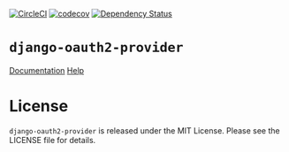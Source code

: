 [![CircleCI](https://circleci.com/gh/sprintly/django-oauth2-provider.svg?style=svg&circle-token=aafa4835cec6ebf699408e2c76e4d844e13658ea)](https://circleci.com/gh/sprintly/django-oauth2-provider)
[![codecov](https://codecov.io/gh/sprintly/django-oauth2-provider/branch/master/graph/badge.svg)](https://codecov.io/gh/sprintly/django-oauth2-provider)
[![Dependency Status](https://gemnasium.com/badges/github.com/sprintly/django-oauth2-provider.svg)](https://gemnasium.com/github.com/sprintly/django-oauth2-provider)

# `django-oauth2-provider`

[Documentation](http://readthedocs.org/docs/django-oauth2-provider/en/latest/)
[Help](https://groups.google.com/d/forum/django-oauth2-provider)

# License

`django-oauth2-provider` is released under the MIT License. Please see the LICENSE file for details.
